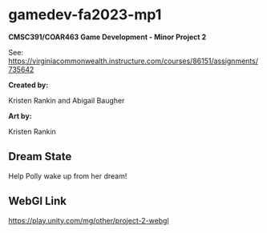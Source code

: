 # gamedev-fa2023-mp1
**CMSC391/COAR463 Game Development - Minor Project 2**

See:
  <https://virginiacommonwealth.instructure.com/courses/86151/assignments/735642>
  

**Created by:**

Kristen Rankin and Abigail Baugher

**Art by:**

Kristen Rankin

## Dream State
Help Polly wake up from her dream!

## WebGl Link
<https://play.unity.com/mg/other/project-2-webgl>



